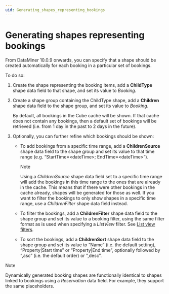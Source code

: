```yaml
---
uid: Generating_shapes_representing_bookings
---
```


# Generating shapes representing bookings

From DataMiner 10.0.9 onwards, you can specify that a shape should be created automatically for each booking in a particular set of bookings.

To do so:

1. Create the shape representing the booking items, add a **ChildType** shape data field to that shape, and set its value to *Booking*.

2. Create a shape group containing the ChildType shape, add a **Children** shape data field to the shape group, and set its value to *Booking*.

    By default, all bookings in the Cube cache will be shown. If that cache does not contain any bookings, then a default set of bookings will be retrieved (i.e. from 1 day in the past to 2 days in the future).

3. Optionally, you can further refine which bookings should be shown:

    - To add bookings from a specific time range, add a **ChildrenSource** shape data field to the shape group and set its value to that time range (e.g. “StartTime=\<dateTime>; EndTime=\<dateTime>”).

        > [!NOTE]
        > Using a *ChildrenSource* shape data field set to a specific time range will add the bookings in this time range to the ones that are already in the cache. This means that if there were other bookings in the cache already, shapes will be generated for those as well. If you want to filter the bookings to only show shapes in a specific time range, use a *ChildrenFilter* shape data field instead.

    - To filter the bookings, add a **ChildrenFilter** shape data field to the shape group and set its value to a booking filter, using the same filter format as is used when specifying a *ListView* filter. See [List view filters](xref:Creating_a_list_view#list-view-filters).

    - To sort the bookings, add a **ChildrenSort** shape data field to the shape group and set its value to “Name” (i.e. the default setting), “Property\|Start time” or “Property\|End time”, optionally followed by “,asc” (i.e. the default order) or “,desc”.

> [!NOTE]
> Dynamically generated booking shapes are functionally identical to shapes linked to bookings using a *Reservation* data field. For example, they support the same placeholders.
>
